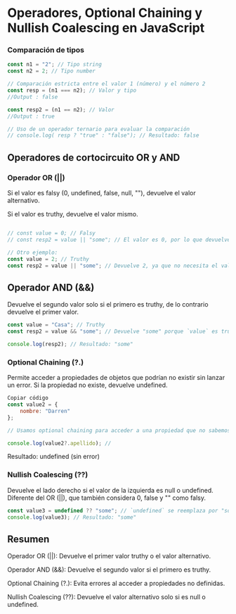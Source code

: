 # Operadores, Optional Chaining y Nullish Coalescing en JavaScript

### Comparación de tipos
```javascript
const n1 = "2"; // Tipo string
const n2 = 2; // Tipo number

// Comparación estricta entre el valor 1 (número) y el número 2
const resp = (n1 === n2); // Valor y tipo
//Output : false

const resp2 = (n1 == n2); // Valor
//Output : true

// Uso de un operador ternario para evaluar la comparación
// console.log( resp ? "true" : "false"); // Resultado: false
```

## Operadores de cortocircuito OR y AND
### Operador OR (||)

Si el valor es falsy (0, undefined, false, null, ""), devuelve el valor alternativo.

Si el valor es truthy, devuelve el valor mismo.
```javascript

// const value = 0; // Falsy
// const resp2 = value || "some"; // El valor es 0, por lo que devuelve "some"

// Otro ejemplo:
const value = 2; // Truthy
const resp2 = value || "some"; // Devuelve 2, ya que no necesita el valor alternativo
```


## Operador AND (&&)

Devuelve el segundo valor solo si el primero es truthy, de lo contrario devuelve el primer valor.

``` javascript
const value = "Casa"; // Truthy
const resp2 = value && "some"; // Devuelve "some" porque `value` es truthy

console.log(resp2); // Resultado: "some"
```

### Optional Chaining (?.)
Permite acceder a propiedades de objetos que podrían no existir sin lanzar un error. Si la propiedad no existe, devuelve undefined.

```javascript
Copiar código
const value2 = {
    nombre: "Darren"
};

// Usamos optional chaining para acceder a una propiedad que no sabemos si existirá

console.log(value2?.apellido); // 
```
Resultado: undefined (sin error)

### Nullish Coalescing (??)
Devuelve el lado derecho si el valor de la izquierda es null o undefined. Diferente del OR (||), que también considera 0, false y "" como falsy.

```javascript
const value3 = undefined ?? "some"; // `undefined` se reemplaza por "some"
console.log(value3); // Resultado: "some"
```

## Resumen

Operador OR (||): Devuelve el primer valor truthy o el valor alternativo.

Operador AND (&&): Devuelve el segundo valor si el primero es truthy.

Optional Chaining (?.): Evita errores al acceder a propiedades no definidas.

Nullish Coalescing (??): Devuelve el valor alternativo solo si es null o undefined.